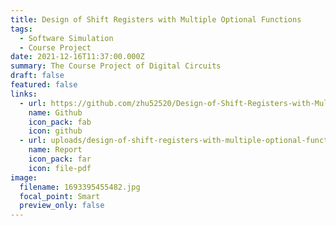 ```yaml
---
title: Design of Shift Registers with Multiple Optional Functions
tags:
  - Software Simulation
  - Course Project
date: 2021-12-16T11:37:00.000Z
summary: The Course Project of Digital Circuits
draft: false
featured: false
links:
  - url: https://github.com/zhu52520/Design-of-Shift-Registers-with-Multiple-Optional-Functions
    name: Github
    icon_pack: fab
    icon: github
  - url: uploads/design-of-shift-registers-with-multiple-optional-functions.pdf
    name: Report
    icon_pack: far
    icon: file-pdf
image:
  filename: 1693395455482.jpg
  focal_point: Smart
  preview_only: false
---
```

